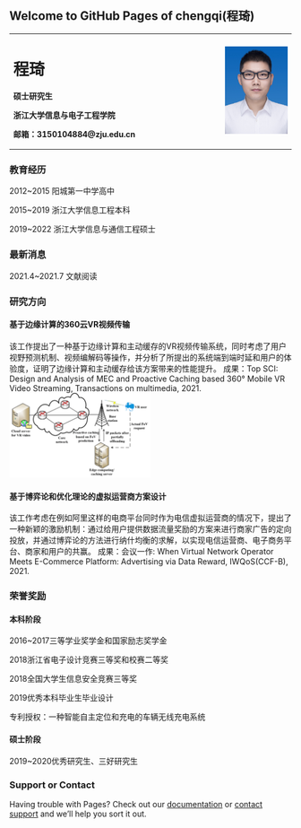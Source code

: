 ## Welcome to GitHub Pages of chengqi(程琦)
<table border="0">
  <tr>
    <td width="75%">
      <h1>程琦</h1>
      <p><b>硕士研究生</b></p>
      <p><b>浙江大学信息与电子工程学院</b></p>
      <p><b>邮箱：3150104884@zju.edu.cn</b></p>
    </td>
    <td width="25%">
      <img src="/微信图片_20200909141842.jpg" width="100%">    
    </td>
  </tr>
</table>

### 教育经历 

2012~2015 阳城第一中学高中

2015~2019 浙江大学信息工程本科

2019~2022 浙江大学信息与通信工程硕士

### 最新消息
2021.4~2021.7 文献阅读 

### 研究方向

#### 基于边缘计算的360云VR视频传输

该工作提出了一种基于边缘计算和主动缓存的VR视频传输系统，同时考虑了用户视野预测机制、视频编解码等操作，并分析了所提出的系统端到端时延和用户的体验度，证明了边缘计算和主动缓存给该方案带来的性能提升。
  成果：Top SCI: Design and Analysis of MEC and Proactive Caching based 360° Mobile VR Video Streaming, Transactions on multimedia, 2021.
  <img src="/Proposed_modeling_scenario_diagram.png"  width="50%"> 

#### 基于博弈论和优化理论的虚拟运营商方案设计

该工作考虑在例如阿里这样的电商平台同时作为电信虚拟运营商的情况下，提出了一种新颖的激励机制：通过给用户提供数据流量奖励的方案来进行商家广告的定向投放，并通过博弈论的方法进行纳什均衡的求解，以实现电信运营商、电子商务平台、商家和用户的共赢。
成果：会议一作: When Virtual Network Operator Meets E-Commerce Platform: Advertising via Data Reward, IWQoS(CCF-B), 2021.

### 荣誉奖励
#### 本科阶段
2016~2017三等学业奖学金和国家励志奖学金

2018浙江省电子设计竞赛三等奖和校赛二等奖

2018全国大学生信息安全竞赛三等奖

2019优秀本科毕业生毕业设计

专利授权：一种智能自主定位和充电的车辆无线充电系统

#### 硕士阶段
2019~2020优秀研究生、三好研究生


### Support or Contact

Having trouble with Pages? Check out our [documentation](https://help.github.com/categories/github-pages-basics/) or [contact support](https://github.com/contact) and we’ll help you sort it out.
